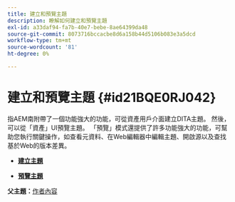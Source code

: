 ```yaml
---
title: 建立和預覽主題
description: 瞭解如何建立和預覽主題
exl-id: a33daf94-fa7b-40e7-bebe-8ae64399da48
source-git-commit: 8073716bccacbe8d6a158b44d5106b083e3a5dcd
workflow-type: tm+mt
source-wordcount: '81'
ht-degree: 0%

---
```


# 建立和預覽主題 {#id21BQE0RJ042}

指AEM南附帶了一個功能強大的功能，可從資產用戶介面建立DITA主題。 然後，可以從「資產」UI預覽主題。 「預覽」模式還提供了許多功能強大的功能，可幫助您執行關鍵操作，如查看元資料、在Web編輯器中編輯主題、開啟源以及查找基於Web的版本差異。

- **[建立主題](web-editor-create-topics.md)**

- **[預覽主題](web-editor-preview-topics.md)**


**父主題：**[&#x200B;作者內容](authoring-content.md)
